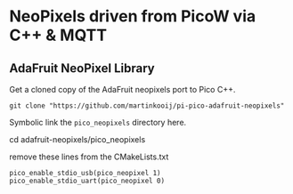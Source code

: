 # NeoPixels driven from PicoW via C++ & MQTT

## AdaFruit NeoPixel Library

Get a cloned copy of the AdaFruit neopixels port to Pico C++.

```
git clone "https://github.com/martinkooij/pi-pico-adafruit-neopixels"          
```

Symbolic link the `pico_neopixels` directory here.


cd adafruit-neopixels/pico_neopixels

remove these lines from the CMakeLists.txt

```
pico_enable_stdio_usb(pico_neopixel 1)
pico_enable_stdio_uart(pico_neopixel 0)
```